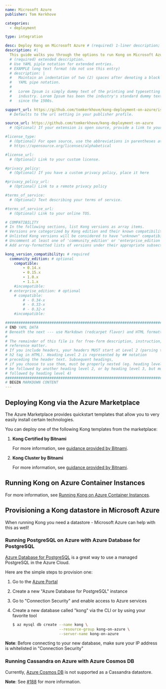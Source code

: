 ```yaml
---
name: Microsoft Azure
publisher: Tom Kerkhove

categories:
  - deployment

type: integration

desc: Deploy Kong on Microsoft Azure # (required) 1-liner description; max 80 chars
description: #|
  This guide walks you through the options to run Kong on Microsoft Azure.
  # (required) extended description.
  # Use YAML piple notation for extended entries.
  # EXAMPLE long text format (do not use this entry)
  # description: |
  #   Maintain an indentation of two (2) spaces after denoting a block with
  #   YAML pipe notation.
  #
  #   Lorem Ipsum is simply dummy text of the printing and typesetting
  #   industry. Lorem Ipsum has been the industry's standard dummy text ever
  #   since the 1500s.

support_url: https://github.com/tomkerkhove/kong-deployment-on-azure/issues
  # Defaults to the url setting in your publisher profile.

source_url: https://github.com/tomkerkhove/kong-deployment-on-azure
  # (Optional) If your extension is open source, provide a link to your code.

#license_type:
  # (Optional) For open source, use the abbreviations in parentheses at:
  # https://opensource.org/licenses/alphabetical

#license_url:
  # (Optional) Link to your custom license.

#privacy_policy:
  # (Optional) If you have a custom privacy policy, place it here

#privacy_policy_url:
  # (Optional) Link to a remote privacy policy

#terms_of_service:
  # (Optional) Text describing your terms of service.

#terms_of_service_url:
  # (Optional) Link to your online TOS.

# COMPATIBILITY
# In the following sections, list Kong versions as array items.
# Versions are categorized by Kong edition and their known compatibility.
# Unlisted Kong versions will be considered to have "unknown" compatibility.
# Uncomment at least one of 'community_edition' or 'enterprise_edition'.
# Add array-formatted lists of versions under their appropriate subsection.

kong_version_compatibility: # required
  community_edition: # optional
    compatible:
        - 0.14.x
        - 0.15.x
        - 1.0.x
        - 1.1.x
    #incompatible:
  # enterprise_edition: # optional
    # compatible:
        # - 0.34-x
        # - 0.33-x
        # - 0.32-x
    #incompatible:

###############################################################################
# END YAML DATA
# Beneath the next --- use Markdown (redcarpet flavor) and HTML formatting only.
#
# The remainder of this file is for free-form description, instruction, and
# reference matter.
# If you include headers, your headers MUST start at Level 2 (parsing to
# h2 tag in HTML). Heading Level 2 is represented by ## notation
# preceding the header text. Subsequent headings,
# if you choose to use them, must be properly nested (eg. heading level 2 may
# be followed by another heading level 2, or by heading level 3, but must NOT be
# followed by heading level 4)
###############################################################################
# BEGIN MARKDOWN CONTENT
---
```


## Deploying Kong via the Azure Marketplace
The Azure Marketplace provides quickstart templates that allow you to very easily install certain technologies.

You can deploy one of the following Kong templates from the marketplace:

1. **Kong Certified by Bitnami**

    For more information, see [guidance provided by Bitnami](/hub/bitnami/microsoft_azure/).

1. **Kong Cluster by Bitnami**

    For more information, see [guidance provided by Bitnami](/hub/bitnami/microsoft_azure/).

## Running Kong on Azure Container Instances

For more information, see [Running Kong on Azure Container Instances](/hub/tomkerkhove/microsoft_azure_container_instances).

## Provisioning a Kong datastore in Microsoft Azure
When running Kong you need a datastore - Microsoft Azure can help with this as well!

### Running PostgreSQL on Azure with Azure Database for PostgreSQL
[Azure Database for PostgreSQL](https://azure.microsoft.com/en-us/services/postgresql/) is a great way to use a managed PostgreSQL in the Azure Cloud.

Here are the simple steps to provision one:

1. Go to the <a href="https://portal.azure.com" target="blank">Azure Portal</a>
1. Create a new "Azure Database for PostgreSQL" instance
1. Go to "Connection Security" and enable access to Azure services
1. Create a new database called "kong" via the CLI or by using your favorite tool

    ```bash
    $ az mysql db create --name kong \
                         --resource-group kong-on-azure \
                         --server-name kong-on-azure
    ```

<div class="alert alert-warning">
  <div class="text-center">
    <strong>Note</strong>: Before connecting to your new database, make sure your IP address is whitelisted in "Connection Security"
  </div>
</div>

### Running Cassandra on Azure with Azure Cosmos DB
Currently,  [Azure Cosmos DB](https://azure.microsoft.com/en-us/services/cosmos-db/)  is not supported as a Cassandra datastore.

<div class="alert alert-info">
  <div class="text-center">
    <strong>Note</strong>: See <a href="https://github.com/Kong/docker-kong/issues/188" target="blank">#188</a> for more information.
  </div>
</div>
